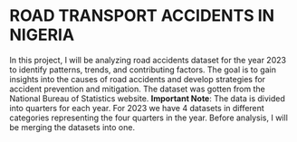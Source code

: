 # ROAD TRANSPORT ACCIDENTS IN NIGERIA

In this project, I will be analyzing road accidents dataset for the year 2023 to identify patterns, trends, and contributing factors. The goal is to gain insights into the causes 
of road accidents and develop strategies for accident prevention and mitigation. The dataset was gotten from the National Bureau of Statistics website. 
**Important Note**: The data is divided into quarters for each year. For 2023 we have 4 datasets in different categories representing the four quarters in the year. Before analysis, 
I will be merging the datasets into one. 
